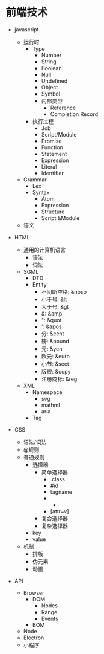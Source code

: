 # 前端技术
- javascript
  + 运行时
    - Type
      + Number
      + String
      + Boolean
      + Null
      + Undefined
      + Object
      + Symbol
      + 内部类型
        - Reference
        - Completion Record
    - 执行过程
      + Job
      + Script/Module
      + Promise
      + Function
      + Statement
      + Expression
      + Literal
      + Identifier
  + Grammar
    - Lex
    - Syntax
      + Atom
      + Expression
      + Structure
      + Script &Module
  + 语义

- HTML
  + 通用的计算机语言
    - 语法
    - 词法
  + SGML
    - DTD
    - Entity
      + 不间断空格: &nbsp
      + 小于号: &lt
      + 大于号: &gt
      + &: &amp
      + ": &quot
      + ': &apos
      + 分: &cent
      + 磅: &pound
      + 元: &yen
      + 欧元: &euro
      + 小节: &sect
      + 版权: &copy
      + 注册商标: &reg
  + XML
    - Namespace
      + svg
      + mathml
      + aria
    - Tag

- CSS
  + 语法/词法
  + @规则
  + 普通规则
    - 选择器
      + 简单选择器
        - .class
        - #id
        - tagname
        - *
        - [attr=v]
      + 复合选择器
      + 复杂选择器
    - key
    - value
  + 机制
    - 排版
    - 伪元素
    - 动画
- API
  + Browser
    - DOM
      + Nodes
      + Range
      + Events
    - BOM
  + Node
  + Electron
  + 小程序